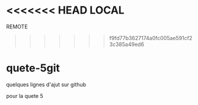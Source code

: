 <<<<<<< HEAD
LOCAL
=======
REMOTE
>>>>>>> f9fd77b3627174a0fc005ae591cf23c385a49ed6
# quete-5git

quelques lignes d'ajut sur github 

pour la quete 5
